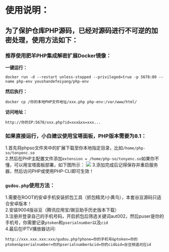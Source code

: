 # **使用说明：**
## **为了保护仓库PHP源码，已经对源码进行不可逆的加密处理，使用方法如下：**
### **推荐使用肥羊PHP集成解密扩展Docker镜像：**  
**一键运行：**  
```
docker run -d --restart unless-stopped --privileged=true -p 5678:80 --name php-env youshandefeiyang/php-env
```  
**然后执行：**   
```
docker cp /你的本地PHP文件地址/xxx.php php-env:/var/www/html/
```   
**访问地址：**
```
http://你的IP:5678/xxx.php?id=xxx&xx=xxx...
```
### **如果直接运行，小白建议使用宝塔面板，PHP版本需要为8.1：**  
1.首先将phpso文件夹中的扩展下载至你本地指定目录，比如`/home/php-so/tonyenc.so`  
2.然后在PHP主配置文件添加`extension = /home/php-so/tonyenc.so`如果你不懂，可以用宝塔面板部署，如下图所示：
![](https://raw.githubusercontent.com/youshandefeiyang/IPTV/main/logo/jiami.jpg)
3.添加完成后记得保存并重启服务器，然后访问PHP或使用PHP-CLI即可生效！  
### `gudou.php`使用方法：  
1.需要在ROOT的安卓手机安装抓包工具（抓包精灵/小黄鸟），本套谷豆源码只适合安卓版本！  
2.安装9004版谷豆（腾讯应用宝/豌豆助手历史版本下载）  
3.注册并登录自己的手机号码，开启抓包后筛选关键词aut002，然后puser是你的手机号，你需要记录`ptoken`和`pserialnumber`以及`cid`  
4.最后在IPTV播放器访问∶  
```
http://xxx.xxx.xxx:xxx/gudou.php?phone=你的手机号&ptoken=你的ptoken&pserialnumber=你的pserialnumber&cid=你的cid&id=谷豆频道对应id
```
